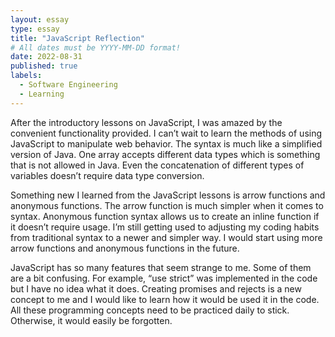 ```yaml
---
layout: essay
type: essay
title: "JavaScript Reflection"
# All dates must be YYYY-MM-DD format!
date: 2022-08-31
published: true
labels:
  - Software Engineering
  - Learning
---
```


After the introductory lessons on JavaScript, I was amazed by the convenient functionality provided. I can’t wait to learn the methods of using JavaScript to manipulate web behavior. The syntax is much like a simplified version of Java. One array accepts different data types which is something that is not allowed in Java. Even the concatenation of different types of variables doesn’t require data type conversion. 

Something new I learned from the JavaScript lessons is arrow functions and anonymous functions. The arrow function is much simpler when it comes to syntax. Anonymous function syntax allows us to create an inline function if it doesn’t require usage. I’m still getting used to adjusting my coding habits from traditional syntax to a newer and simpler way. I would start using more arrow functions and anonymous functions in the future.

JavaScript has so many features that seem strange to me. Some of them are a bit confusing. For example, “use strict” was implemented in the code but I have no idea what it does. Creating promises and rejects is a new concept to me and I would like to learn how it would be used it in the code. All these programming concepts need to be practiced daily to stick. Otherwise, it would easily be forgotten.

